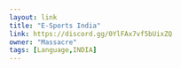 ```yaml
---
layout: link
title: "E-Sports India"
link: https://discord.gg/0YlFAx7vf5bUixZQ
owner: "Massacre"
tags: [Language,INDIA]
---
```

